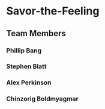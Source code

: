 # Savor-the-Feeling

## Team Members

### Phillip Bang
### Stephen Blatt
### Alex Perkinson
### Chinzorig Boldmyagmar


